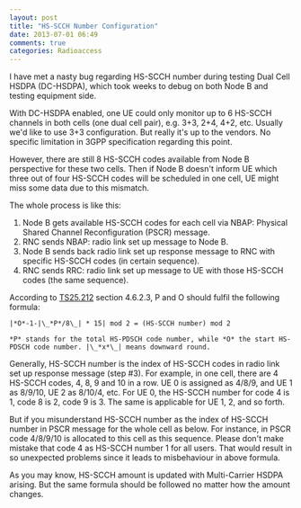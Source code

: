 ```yaml
---
layout: post
title: "HS-SCCH Number Configuration"
date: 2013-07-01 06:49
comments: true
categories: Radioaccess 
---
```


I have met a nasty bug regarding HS-SCCH number during testing Dual Cell HSDPA (DC-HSDPA), which took weeks to debug on both Node B and testing equipment side.

<!--more-->

With DC-HSDPA enabled, one UE could only monitor up to 6 HS-SCCH channels in both cells (one dual cell pair), e.g. 3+3, 2+4, 4+2, etc. Usually we'd like to use 3+3 configuration. But really it's up to the vendors. No specific limitation in 3GPP specification regarding this point.

However, there are still 8 HS-SCCH codes available from Node B perspective for these two cells. Then if Node B doesn't inform UE which three out of four HS-SCCH codes will be scheduled in one cell, UE might miss some data due to this mismatch.

The whole process is like this:

1. Node B gets available HS-SCCH codes for each cell via NBAP: Physical Shared Channel Reconfiguration (PSCR) message.
2. RNC sends NBAP: radio link set up message to Node B.
3. Node B sends back radio link set up response message to RNC with specific HS-SCCH codes (in certain sequence).
4. RNC sends RRC: radio link set up message to UE with those HS-SCCH codes (the same sequence).

According to [TS25.212](http://www.3gpp.org/ftp/Specs/html-info/25212.htm) section 4.6.2.3, P and O should fulfil the following formula:

    |*O*-1-|\_*P*/8\_| * 15| mod 2 = (HS-SCCH number) mod 2

    *P* stands for the total HS-PDSCH code number, while *O* the start HS-PDSCH code number. |\_*x*\_| means downward round.

Generally, HS-SCCH number is the index of HS-SCCH codes in radio link set up response message (step #3). For example, in one cell, there are 4 HS-SCCH codes, 4, 8, 9 and 10 in a row. UE 0 is assigned as 4/8/9, and UE 1 as 8/9/10, UE 2 as 8/10/4, etc. For UE 0, the HS-SCCH number for code 4 is 1, code 8 is 2, code 9 is 3. The same is applicable for UE 1, 2, and so forth.

But if you misunderstand HS-SCCH number as the index of HS-SCCH number in PSCR message for the whole cell as below. For instance, in PSCR code 4/8/9/10 is allocated to this cell as this sequence. Please don't make mistake that code 4 as HS-SCCH number 1 for all users. That would result in so unexpected problems since it leads to misbehaviour in above formula.

As you may know, HS-SCCH amount is updated with Multi-Carrier HSDPA arising. But the same formula should be followed no matter how the amount changes.
